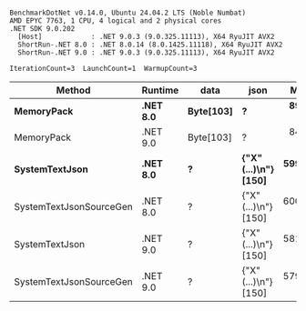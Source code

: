 ```

BenchmarkDotNet v0.14.0, Ubuntu 24.04.2 LTS (Noble Numbat)
AMD EPYC 7763, 1 CPU, 4 logical and 2 physical cores
.NET SDK 9.0.202
  [Host]            : .NET 9.0.3 (9.0.325.11113), X64 RyuJIT AVX2
  ShortRun-.NET 8.0 : .NET 8.0.14 (8.0.1425.11118), X64 RyuJIT AVX2
  ShortRun-.NET 9.0 : .NET 9.0.3 (9.0.325.11113), X64 RyuJIT AVX2

IterationCount=3  LaunchCount=1  WarmupCount=3  

```
| Method                  | Runtime  | data      | json                 | Mean      | Error     | StdDev   | Min       | Max       | Gen0   | Allocated |
|------------------------ |--------- |---------- |--------------------- |----------:|----------:|---------:|----------:|----------:|-------:|----------:|
| **MemoryPack**              | **.NET 8.0** | **Byte[103]** | **?**                    |  **89.80 ns** |  **5.049 ns** | **0.277 ns** |  **89.51 ns** |  **90.05 ns** | **0.0148** |     **248 B** |
| MemoryPack              | .NET 9.0 | Byte[103] | ?                    |  84.83 ns |  3.240 ns | 0.178 ns |  84.69 ns |  85.03 ns | 0.0148 |     248 B |
| **SystemTextJson**          | **.NET 8.0** | **?**         | **{&quot;X&quot;(...)\\n&quot;} [150]** | **599.28 ns** | **63.661 ns** | **3.489 ns** | **596.70 ns** | **603.25 ns** | **0.0143** |     **248 B** |
| SystemTextJsonSourceGen | .NET 8.0 | ?         | {&quot;X&quot;(...)\\n&quot;} [150] | 600.91 ns | 37.016 ns | 2.029 ns | 599.35 ns | 603.20 ns | 0.0143 |     248 B |
| SystemTextJson          | .NET 9.0 | ?         | {&quot;X&quot;(...)\\n&quot;} [150] | 581.34 ns | 18.900 ns | 1.036 ns | 580.45 ns | 582.47 ns | 0.0143 |     248 B |
| SystemTextJsonSourceGen | .NET 9.0 | ?         | {&quot;X&quot;(...)\\n&quot;} [150] | 579.26 ns | 30.760 ns | 1.686 ns | 577.72 ns | 581.07 ns | 0.0143 |     248 B |
